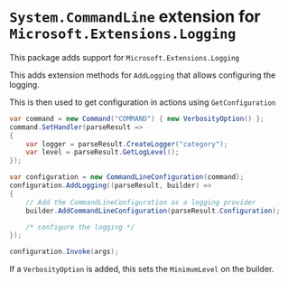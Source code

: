 # `System.CommandLine` extension for `Microsoft.Extensions.Logging`

This package adds support for `Microsoft.Extensions.Logging`

This adds extension methods for `AddLogging` that allows configuring the logging.

This is then used to get configuration in actions using `GetConfiguration`

```csharp
var command = new Command("COMMAND") { new VerbosityOption() };
command.SetHandler(parseResult =>
{
    var logger = parseResult.CreateLogger("category");
    var level = parseResult.GetLogLevel();
});

var configuration = new CommandLineConfiguration(command);
configuration.AddLogging((parseResult, builder) =>
{
    // Add the CommandLineConfiguration as a logging provider
    builder.AddCommandLineConfiguration(parseResult.Configuration);

    /* configure the logging */
});

configuration.Invoke(args);
```

If a `VerbosityOption` is added, this sets the `MinimumLevel` on the builder.